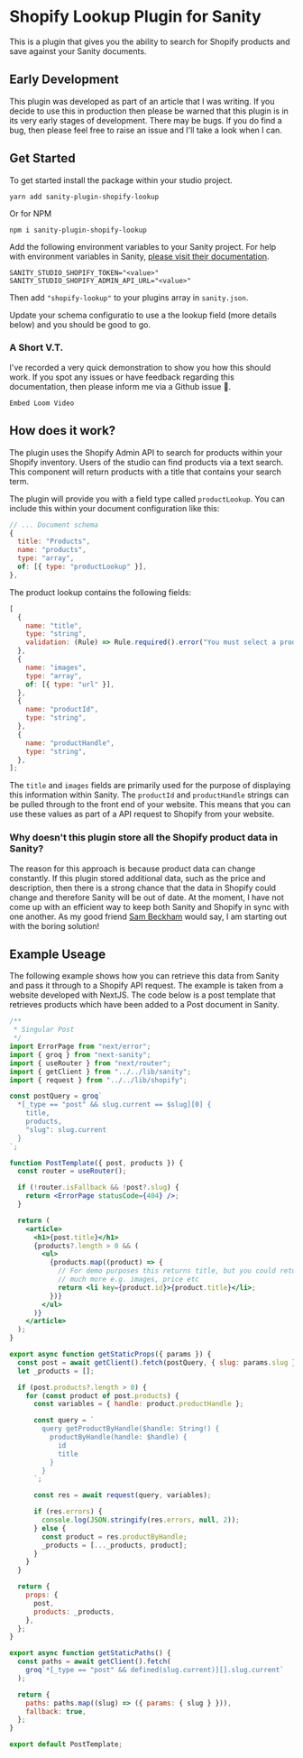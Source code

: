 # Shopify Lookup Plugin for Sanity

This is a plugin that gives you the ability to search for Shopify products
and save against your Sanity documents.

## Early Development

This plugin was developed as part of an article that I was writing. If you
decide to use this in production then please be warned that this plugin
is in its very early stages of development. There may be bugs. If you do
find a bug, then please feel free to raise an issue and I'll take a look
when I can.

## Get Started

To get started install the package within your studio project.

```
yarn add sanity-plugin-shopify-lookup
```

Or for NPM

```
npm i sanity-plugin-shopify-lookup
```

Add the following environment variables to your Sanity project. For help
with environment variables in Sanity, [please visit their documentation]().

```
SANITY_STUDIO_SHOPIFY_TOKEN="<value>"
SANITY_STUDIO_SHOPIFY_ADMIN_API_URL="<value>"
```

Then add `"shopify-lookup"` to your plugins array in `sanity.json`.

Update your schema configuratio to use a the lookup field (more details below)
and you should be good to go.

### A Short V.T.

I've recorded a very quick demonstration to show you how this should work.
If you spot any issues or have feedback regarding this documentation, then please
inform me via a Github issue 🙏.

`Embed Loom Video`

## How does it work?

The plugin uses the Shopify Admin API to search for products within your
Shopify inventory. Users of the studio can find products via a text
search. This component will return products with a title that contains
your search term.

The plugin will provide you with a field type called `productLookup`.
You can include this within your document configuration like this:

```js
// ... Document schema
{
  title: "Products",
  name: "products",
  type: "array",
  of: [{ type: "productLookup" }],
},
```

The product lookup contains the following fields:

```js
[
  {
    name: "title",
    type: "string",
    validation: (Rule) => Rule.required().error("You must select a product"),
  },
  {
    name: "images",
    type: "array",
    of: [{ type: "url" }],
  },
  {
    name: "productId",
    type: "string",
  },
  {
    name: "productHandle",
    type: "string",
  },
];
```

The `title` and `images` fields are primarily used for the purpose of displaying
this information within Sanity. The `productId` and `productHandle` strings can
be pulled through to the front end of your website. This means that you can
use these values as part of a API request to Shopify from your website.

### Why doesn't this plugin store all the Shopify product data in Sanity?

The reason for this approach is because product data can change constantly. If
this plugin stored additional data, such as the price and description, then
there is a strong chance that the data in Shopify could change and therefore Sanity will be out of date. At the
moment, I have not come up with an efficient way to keep both Sanity and
Shopify in sync with one another. As my good friend [Sam Beckham](https://twitter.com/samdbeckham)
would say, I am starting out with the boring solution!

## Example Useage

The following example shows how you can retrieve this data from Sanity and pass
it through to a Shopify API request. The example is taken from a website
developed with NextJS. The code below is a post template that retrieves products
which have been added to a Post document in Sanity.

```jsx
/**
 * Singular Post
 */
import ErrorPage from "next/error";
import { groq } from "next-sanity";
import { useRouter } from "next/router";
import { getClient } from "../../lib/sanity";
import { request } from "../../lib/shopify";

const postQuery = groq`
  *[_type == "post" && slug.current == $slug][0] {
    title,
    products,
    "slug": slug.current
  }
`;

function PostTemplate({ post, products }) {
  const router = useRouter();

  if (!router.isFallback && !post?.slug) {
    return <ErrorPage statusCode={404} />;
  }

  return (
    <article>
      <h1>{post.title}</h1>
      {products?.length > 0 && (
        <ul>
          {products.map((product) => {
            // For demo purposes this returns title, but you could return
            // much more e.g. images, price etc
            return <li key={product.id}>{product.title}</li>;
          })}
        </ul>
      )}
    </article>
  );
}

export async function getStaticProps({ params }) {
  const post = await getClient().fetch(postQuery, { slug: params.slug });
  let _products = [];

  if (post.products?.length > 0) {
    for (const product of post.products) {
      const variables = { handle: product.productHandle };

      const query = `
        query getProductByHandle($handle: String!) {
          productByHandle(handle: $handle) {
            id
            title
          }
        }
      `;

      const res = await request(query, variables);

      if (res.errors) {
        console.log(JSON.stringify(res.errors, null, 2));
      } else {
        const product = res.productByHandle;
        _products = [..._products, product];
      }
    }
  }

  return {
    props: {
      post,
      products: _products,
    },
  };
}

export async function getStaticPaths() {
  const paths = await getClient().fetch(
    groq`*[_type == "post" && defined(slug.current)][].slug.current`
  );

  return {
    paths: paths.map((slug) => ({ params: { slug } })),
    fallback: true,
  };
}

export default PostTemplate;
```

